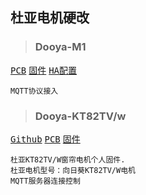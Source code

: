 
## 杜亚电机硬改 

> ### Dooya-M1
<kbd><a href="./attachments/Hardware/cover/KT82ESP.zip" target="_blank">PCB</a></kbd>
<kbd><a href="./attachments/Hardware/cover/m1.7z" target="_blank">固件</a></kbd>
<kbd><a href="./attachments/Hardware/cover/cover_m1.yaml" target="_blank">HA配置</a></kbd>
<!-- <kbd>[官网](./attachments/cover_m1.yaml)</kbd> -->
```
MQTT协议接入
```

> ### Dooya-KT82TV/w
<kbd>[Github](https://github.com/qlwz/esp_cover)</kbd>
<kbd><a href="./attachments/Hardware/cover/KT82ESP.zip" target="_blank">PCB</a></kbd>
<kbd><a href="./attachments/Hardware/cover/KT82TVw.7z" target="_blank">固件</a></kbd>
```
杜亚KT82TV/W窗帘电机个人固件.
杜亚电机型号：向日葵KT82TV/W电机
MQTT服务器连接控制
```

<!-- ## 杜亚电机软改
### [*Dooya-M1*]()
<kbd><a href="./attachments/KT82ESP.zip" target="_blank">PCB</a></kbd>
<kbd><a href="./attachments/m1.7z" target="_blank">固件</a></kbd>
<kbd><a href="./attachments/cover_m1.yaml" target="_blank">HA配置</a></kbd>
<!-- <kbd>[官网](./attachments/cover_m1.yaml)</kbd> -->


